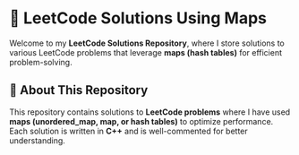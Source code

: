 # 🚀 LeetCode Solutions Using Maps

Welcome to my **LeetCode Solutions Repository**, where I store solutions to various LeetCode problems that leverage **maps (hash tables)** for efficient problem-solving.  

## 📌 About This Repository
This repository contains solutions to **LeetCode problems** where I have used **maps (unordered_map, map, or hash tables)** to optimize performance. Each solution is written in **C++** and is well-commented for better understanding.  
